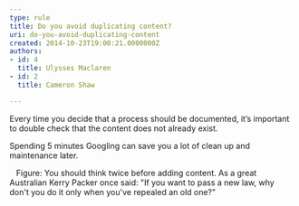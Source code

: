 ```yaml
---
type: rule
title: Do you avoid duplicating content?
uri: do-you-avoid-duplicating-content
created: 2014-10-23T19:00:21.0000000Z
authors:
- id: 4
  title: Ulysses Maclaren
- id: 2
  title: Cameron Shaw

---
```


 
Every time you decide that a process should be documented, it’s important to double check that the content does not already exist.

Spending 5 minutes Googling can save you a lot of clean up and maintenance later.
 
 
​​​​ 
Figure: You should think twice before adding content. As a great Australian Kerry Packer once said: "If you want to pass a new law, why don't you do it only when you've repealed an old one?"
​​


